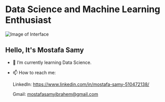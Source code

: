 # Data Science and Machine Learning Enthusiast
<!--
**mostafasamii/mostafasamii** is a ✨ _special_ ✨ repository because its `README.md` (this file) appears on your GitHub profile.
Here are some ideas to get you started:

- 🔭 I’m currently working on ...
- 🌱 I’m currently learning ...
- 👯 I’m looking to collaborate on ...
- 🤔 I’m looking for help with ...
- 💬 Ask me about ...
- 📫 How to reach me: ...
- 😄 Pronouns: ...
- ⚡ Fun fact: ...
-->
![Image of Interface]()
## Hello, It's Mostafa Samy
- 🌱 I’m currently learning Data Science.
- 📫 How to reach me:

  LinkedIn: https://www.linkedin.com/in/mostafa-samy-510472138/
  
  Gmail: mostafasamyibrahem@gmail.com
